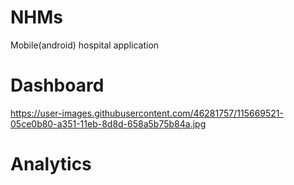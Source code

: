 # NHMs
Mobile(android) hospital application

# Dashboard
https://user-images.githubusercontent.com/46281757/115669521-05ce0b80-a351-11eb-8d8d-658a5b75b84a.jpg

# Analytics
